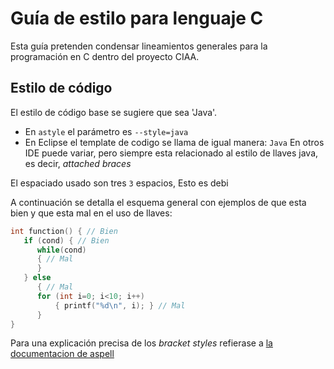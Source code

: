# Guía de estilo para lenguaje C
Esta guía pretenden condensar lineamientos generales para la programación en C dentro del proyecto CIAA.
## Estilo de código
El estilo de código base se sugiere que sea 'Java'.
 - En `astyle` el parámetro es `--style=java`
 - En Eclipse el template de codigo se llama de igual manera: `Java`
En otros IDE puede variar, pero siempre esta relacionado al estilo de llaves java, es decir, *attached braces*

El espaciado usado son tres `3` espacios, Esto es debi

A continuación se detalla el esquema general con ejemplos de que esta bien y que esta mal en el uso de llaves:
```cpp
int function() { // Bien
   if (cond) { // Bien
      while(cond)
      { // Mal
      }
   } else
      { // Mal
      for (int i=0; i<10; i++)
          { printf("%d\n", i); } // Mal
      }
}
```
Para una explicación precisa de los *bracket styles* refierase a [la documentacion de aspell](http://astyle.sourceforge.net/astyle.html#_Brace_Style_Options)


<!--stackedit_data:
eyJoaXN0b3J5IjpbLTQ4MTk2MzkyNV19
-->